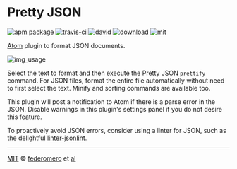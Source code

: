 # Pretty JSON

[![apm package][apm-ver-link]][releases]
[![travis-ci][travis-ci-badge]][travis-ci]
[![david][david-badge]][david]
[![download][dl-badge]][apm-pkg-link]
[![mit][mit-badge]][mit]

[Atom](http://atom.io/) plugin to format JSON documents.

![img_usage][img_usage]

Select the text to format and then execute the Pretty JSON `prettify` command. For JSON files,
format the entire file automatically without need to first select the text. Minify and sorting
commands are available too.

This plugin will post a notification to Atom if there is a parse error in the JSON. Disable warnings
in this plugin's settings panel if you do not desire this feature.

To proactively avoid JSON errors, consider using a linter for JSON, such as the delightful
[linter-jsonlint](https://atom.io/packages/linter-jsonlint).

---

[MIT][mit] © [federomero][author] et [al][contributors]

[mit]:              http://opensource.org/licenses/MIT
[author]:           http://github.com/federomero
[contributors]:     https://github.com/federomero/pretty-json/graphs/contributors
[releases]:         https://github.com/federomero/pretty-json/releases
[mit-badge]:        https://img.shields.io/apm/l/pretty-json.svg
[apm-pkg-link]:     https://atom.io/packages/pretty-json
[apm-ver-link]:     https://img.shields.io/apm/v/pretty-json.svg
[dl-badge]:         http://img.shields.io/apm/dm/pretty-json.svg
[travis-ci-badge]:  https://travis-ci.org/federomero/pretty-json.svg?branch=master
[travis-ci]:        https://travis-ci.org/federomero/pretty-json
[david-badge]:      https://david-dm.org/federomero/pretty-json.svg
[david]:            https://david-dm.org/federomero/pretty-json

[img_usage]:        http://i.imgur.com/Nd4GvtP.gif
